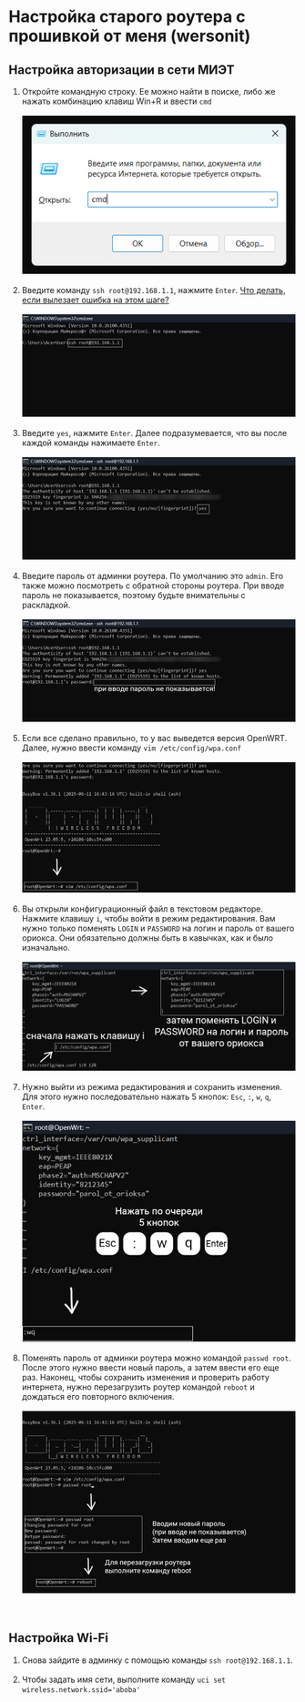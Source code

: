 # Настройка старого роутера с прошивкой от меня (wersonit)<br>

## Настройка авторизации в сети МИЭТ<br>

1. Откройте командную строку. Ее можно найти в поиске, либо же нажать комбинацию клавиш Win+R и ввести `cmd`<br><br>
![Шаг 1](/images/wersonit/wersonit_old_8021x_auth_1.jpg)<br><br>
2. Введите команду `ssh root@192.168.1.1`, нажмите `Enter`. [Что делать, если вылезает ошибка на этом шаге?](/setup/troubleshooting.md)<br><br>
![Шаг 2](/images/wersonit/wersonit_old_8021x_auth_2.jpg)<br><br>
3. Введите `yes`, нажмите `Enter`. Далее подразумевается, что вы после каждой команды нажимаете `Enter`.<br><br>
![Шаг 3](/images/wersonit/wersonit_old_8021x_auth_3.jpg)<br><br>
4. Введите пароль от админки роутера. По умолчанию это `admin`. Его также можно посмотреть с обратной стороны роутера. При вводе пароль не показывается, поэтому будьте внимательны с раскладкой.<br><br>
![Шаг 4](/images/wersonit/wersonit_old_8021x_auth_4.jpg)<br><br>
5. Если все сделано правильно, то у вас выведется версия OpenWRT. Далее, нужно ввести команду `vim /etc/config/wpa.conf`<br><br>
![Шаг 5](/images/wersonit/wersonit_old_8021x_auth_5.jpg)<br><br>
6. Вы открыли конфигурационный файл в текстовом редакторе. Нажмите клавишу `i`, чтобы войти в режим редактирования. Вам нужно только поменять `LOGIN` и `PASSWORD` на логин и пароль от вашего ориокса. Они обязательно должны быть в кавычках, как и было изначально.<br><br>
![Шаг 6](/images/wersonit/wersonit_old_8021x_auth_6.jpg)<br><br>
7. Нужно выйти из режима редактирования и сохранить изменения. Для этого нужно последовательно нажать 5 кнопок: `Esc`, `:`, `w`, `q`, `Enter`.<br><br>
![Шаг 7](/images/wersonit/wersonit_old_8021x_auth_7.jpg)<br><br>
8. Поменять пароль от админки роутера можно командой `passwd root`. После этого нужно ввести новый пароль, а затем ввести его еще раз. Наконец, чтобы сохранить изменения и проверить работу интернета, нужно перезагрузить роутер командой `reboot` и дождаться его повторного включения.<br><br>
![Шаг 8](/images/wersonit/wersonit_old_8021x_auth_8.jpg)<br><br><br>


## Настройка Wi-Fi<br>

1. Снова зайдите в админку с помощью команды `ssh root@192.168.1.1`.<br><br>
2. Чтобы задать имя сети, выполните команду `uci set wireless.network.ssid='aboba'`
